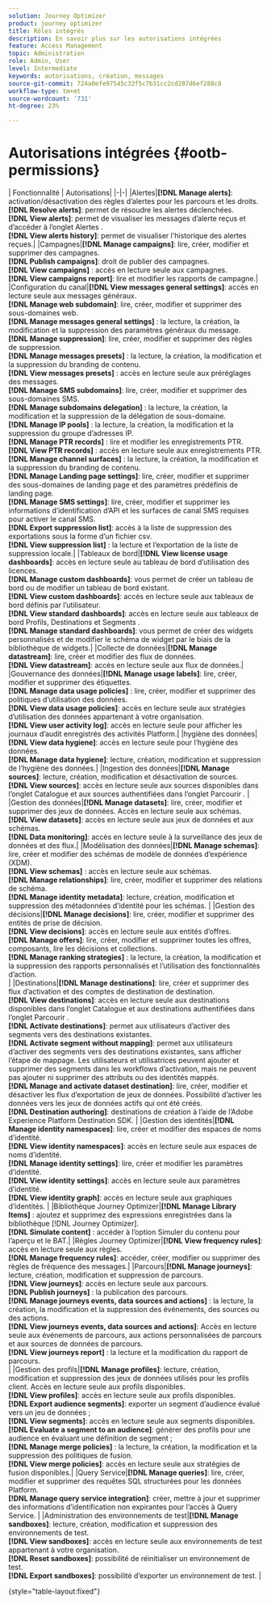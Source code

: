 ```yaml
---
solution: Journey Optimizer
product: journey optimizer
title: Rôles intégrés
description: En savoir plus sur les autorisations intégrées
feature: Access Management
topic: Administration
role: Admin, User
level: Intermediate
keywords: autorisations, création, messages
source-git-commit: 724a0efe97545c32f5c7b31cc2cd287d6ef288c8
workflow-type: tm+mt
source-wordcount: '731'
ht-degree: 23%

---
```


# Autorisations intégrées {#ootb-permissions}

| Fonctionnalité | Autorisations| |-|-| |Alertes|**[!DNL Manage alerts]**: activation/désactivation des règles d’alertes pour les parcours et les droits.</br>**[!DNL Resolve alerts]**: permet de résoudre les alertes déclenchées.</br>**[!DNL View alerts]**: permet de visualiser les messages d’alerte reçus et d’accéder à l’onglet Alertes . </br>**[!DNL View alerts history]**: permet de visualiser l&#39;historique des alertes reçues.| |Campagnes|**[!DNL Manage campaigns]**: lire, créer, modifier et supprimer des campagnes.</br>**[!DNL Publish campaigns]**: droit de publier des campagnes.</br>**[!DNL View campaigns]** : accès en lecture seule aux campagnes.</br>**[!DNL View campaigns report]**: lire et modifier les rapports de campagne.| |Configuration du canal|**[!DNL View messages general settings]**: accès en lecture seule aux messages généraux.</br>**[!DNL Manage web subdomain]**: lire, créer, modifier et supprimer des sous-domaines web.</br>**[!DNL Manage messages general settings]** : la lecture, la création, la modification et la suppression des paramètres généraux du message.</br>**[!DNL Manage suppression]**: lire, créer, modifier et supprimer des règles de suppression.</br>**[!DNL Manage messages presets]** : la lecture, la création, la modification et la suppression du branding de contenu.</br>**[!DNL View messages presets]** : accès en lecture seule aux préréglages des messages.</br>**[!DNL Manage SMS subdomains]**: lire, créer, modifier et supprimer des sous-domaines SMS.</br>**[!DNL Manage subdomains delegation]** : la lecture, la création, la modification et la suppression de la délégation de sous-domaine.</br>**[!DNL Manage IP pools]** : la lecture, la création, la modification et la suppression du groupe dʼadresses IP.</br>**[!DNL Manage PTR records]** : lire et modifier les enregistrements PTR.</br>**[!DNL View PTR records]** : accès en lecture seule aux enregistrements PTR.</br>**[!DNL Manage channel surfaces]** : la lecture, la création, la modification et la suppression du branding de contenu.</br>**[!DNL Manage Landing page settings]**: lire, créer, modifier et supprimer des sous-domaines de landing page et des paramètres prédéfinis de landing page.</br>**[!DNL Manage SMS settings]**: lire, créer, modifier et supprimer les informations d’identification d’API et les surfaces de canal SMS requises pour activer le canal SMS.</br>**[!DNL Export suppression list]**: accès à la liste de suppression des exportations sous la forme d’un fichier csv.</br>**[!DNL View suppression list]** : la lecture et lʼexportation de la liste de suppression locale.| |Tableaux de bord|**[!DNL View license usage dashboards]**: accès en lecture seule au tableau de bord d’utilisation des licences.</br>**[!DNL Manage custom dashboards]**: vous permet de créer un tableau de bord ou de modifier un tableau de bord existant.</br>**[!DNL View custom dashboards]**: accès en lecture seule aux tableaux de bord définis par l’utilisateur.</br>**[!DNL View standard dashboards]**: accès en lecture seule aux tableaux de bord Profils, Destinations et Segments .</br>**[!DNL Manage standard dashboards]**: vous permet de créer des widgets personnalisés et de modifier le schéma de widget par le biais de la bibliothèque de widgets.| |Collecte de données|**[!DNL Manage datastream]**: lire, créer et modifier des flux de données.</br>**[!DNL View datastream]**: accès en lecture seule aux flux de données.| |Gouvernance des données|**[!DNL Manage usage labels]**: lire, créer, modifier et supprimer des étiquettes.</br>**[!DNL Manage data usage policies]** : lire, créer, modifier et supprimer des politiques dʼutilisation des données.</br>**[!DNL View data usage policies]**: accès en lecture seule aux stratégies d’utilisation des données appartenant à votre organisation.</br>**[!DNL View user activity log]**: accès en lecture seule pour afficher les journaux d’audit enregistrés des activités Platform.| |hygiène des données|**[!DNL View data hygiene]**: accès en lecture seule pour l’hygiène des données.</br>**[!DNL Manage data hygiene]**: lecture, création, modification et suppression de l’hygiène des données.| |Ingestion des données|**[!DNL Manage sources]**: lecture, création, modification et désactivation de sources.</br>**[!DNL View sources]**: accès en lecture seule aux sources disponibles dans l’onglet Catalogue et aux sources authentifiées dans l’onglet Parcourir . | |Gestion des données|**[!DNL Manage datasets]**: lire, créer, modifier et supprimer des jeux de données. Accès en lecture seule aux schémas.</br>**[!DNL View datasets]**: accès en lecture seule aux jeux de données et aux schémas.</br>**[!DNL Data monitoring]**: accès en lecture seule à la surveillance des jeux de données et des flux.| |Modélisation des données|**[!DNL Manage schemas]**: lire, créer et modifier des schémas de modèle de données d’expérience (XDM).</br>**[!DNL View schemas]** : accès en lecture seule aux schémas.</br>**[!DNL Manage relationships]**: lire, créer, modifier et supprimer des relations de schéma.</br>**[!DNL Manage identity metadata]**: lecture, création, modification et suppression des métadonnées d’identité pour les schémas. | |Gestion des décisions|**[!DNL Manage decisions]**: lire, créer, modifier et supprimer des entités de prise de décision.</br>**[!DNL View decisions]**: accès en lecture seule aux entités d’offres.</br>**[!DNL Manage offers]**: lire, créer, modifier et supprimer toutes les offres, composants, lire les décisions et collections.</br>**[!DNL Manage ranking strategies]** : la lecture, la création, la modification et la suppression des rapports personnalisés et lʼutilisation des fonctionnalités dʼaction.</br>| |Destinations|**[!DNL Manage destinations]**: lire, créer et supprimer des flux d’activation et des comptes de destination de destination.</br>**[!DNL View destinations]**: accès en lecture seule aux destinations disponibles dans l’onglet Catalogue et aux destinations authentifiées dans l’onglet Parcourir .</br>**[!DNL Activate destinations]**: permet aux utilisateurs d’activer des segments vers des destinations existantes.</br>**[!DNL Activate segment without mapping]**: permet aux utilisateurs d’activer des segments vers des destinations existantes, sans afficher l’étape de mappage. Les utilisateurs et utilisatrices peuvent ajouter et supprimer des segments dans les workflows d’activation, mais ne peuvent pas ajouter ni supprimer des attributs ou des identités mappés.</br>**[!DNL Manage and activate dataset destination]**: lire, créer, modifier et désactiver les flux d’exportation de jeux de données. Possibilité d’activer les données vers les jeux de données actifs qui ont été créés.</br>**[!DNL Destination authoring]**: destinations de création à l’aide de l’Adobe Experience Platform Destination SDK. | |Gestion des identités|**[!DNL Manage identity namespaces]**: lire, créer et modifier des espaces de noms d’identité.</br>**[!DNL View identity namespaces]**: accès en lecture seule aux espaces de noms d’identité.</br>**[!DNL Manage identity settings]**: lire, créer et modifier les paramètres d’identité.</br>**[!DNL View identity settings]**: accès en lecture seule aux paramètres d’identité.</br>**[!DNL View identity graph]**: accès en lecture seule aux graphiques d’identités. |
|Bibliothèque Journey Optimizer|**[!DNL Manage Library Items]** : ajoutez et supprimez des expressions enregistrées dans la bibliothèque [!DNL Journey Optimizer].</br>**[!DNL Simulate content]** : accéder à l’option Simuler du contenu pour l’aperçu et le BAT.| |Règles Journey Optimizer|**[!DNL View frequency rules]**: accès en lecture seule aux règles.</br>**[!DNL Manage frequency rules]**: accéder, créer, modifier ou supprimer des règles de fréquence des messages.| |Parcours|**[!DNL Manage journeys]**: lecture, création, modification et suppression de parcours.</br>**[!DNL View journeys]**: accès en lecture seule aux parcours.</br>**[!DNL Publish journeys]** : la publication des parcours.</br>**[!DNL Manage journeys events, data sources and actions]** : la lecture, la création, la modification et la suppression des événements, des sources ou des actions.</br>**[!DNL View journeys events, data sources and actions]**: Accès en lecture seule aux événements de parcours, aux actions personnalisées de parcours et aux sources de données de parcours.</br>**[!DNL View journeys report]** : la lecture et la modification du rapport de parcours.</br>| |Gestion des profils|**[!DNL Manage profiles]**: lecture, création, modification et suppression des jeux de données utilisés pour les profils client. Accès en lecture seule aux profils disponibles.</br>**[!DNL View profiles]**: accès en lecture seule aux profils disponibles.</br>**[!DNL Export audience segments]**: exporter un segment d’audience évalué vers un jeu de données ;</br>**[!DNL View segments]**: accès en lecture seule aux segments disponibles.</br>**[!DNL Evaluate a segment to an audience]**: générer des profils pour une audience en évaluant une définition de segment ;</br>**[!DNL Manage merge policies]** : la lecture, la création, la modification et la suppression des politiques de fusion.</br>**[!DNL View merge policies]**: accès en lecture seule aux stratégies de fusion disponibles.| |Query Service|**[!DNL Manage queries]**: lire, créer, modifier et supprimer des requêtes SQL structurées pour les données Platform.</br>**[!DNL Manage query service integration]**: créer, mettre à jour et supprimer des informations d’identification non expirantes pour l’accès à Query Service. | |Administration des environnements de test|**[!DNL Manage sandboxes]**: lecture, création, modification et suppression des environnements de test.</br>**[!DNL View sandboxes]**: accès en lecture seule aux environnements de test appartenant à votre organisation.</br>**[!DNL Reset sandboxes]**: possibilité de réinitialiser un environnement de test.</br>**[!DNL Export sandboxes]**: possibilité d’exporter un environnement de test. |

{style="table-layout:fixed"}
